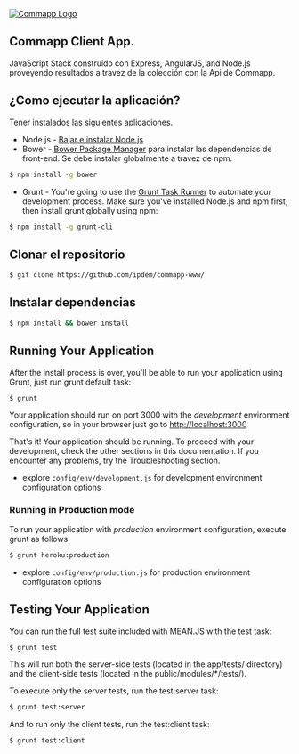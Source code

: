 [![Commapp Logo](http://www.commapp.co)](http://www.commapp.co)

## Commapp Client App.
JavaScript Stack construido con Express, AngularJS, and Node.js proveyendo resultados a travez de la colección con la Api de Commapp.

## ¿Como ejecutar la aplicación?
Tener instalados las siguientes aplicaciones.
* Node.js - [Bajar e instalar Node.js](https://nodejs.org/en/download/)
* Bower - [Bower Package Manager](http://bower.io/) para instalar las dependencias de front-end. Se debe instalar globalmente a travez de npm.

```bash
$ npm install -g bower
```

* Grunt - You're going to use the [Grunt Task Runner](http://gruntjs.com/) to automate your development process. Make sure you've installed Node.js and npm first, then install grunt globally using npm:

```bash
$ npm install -g grunt-cli
```

## Clonar el repositorio

```bash
$ git clone https://github.com/ipdem/commapp-www/
```

## Instalar dependencias
```bash
$ npm install && bower install
```

## Running Your Application
After the install process is over, you'll be able to run your application using Grunt, just run grunt default task:

```
$ grunt
```

Your application should run on port 3000 with the *development* environment configuration, so in your browser just go to [http://localhost:3000](http://localhost:3000)

That's it! Your application should be running. To proceed with your development, check the other sections in this documentation.
If you encounter any problems, try the Troubleshooting section.

* explore `config/env/development.js` for development environment configuration options

### Running in Production mode
To run your application with *production* environment configuration, execute grunt as follows:

```bash
$ grunt heroku:production
```

* explore `config/env/production.js` for production environment configuration options

## Testing Your Application
You can run the full test suite included with MEAN.JS with the test task:

```bash
$ grunt test
```

This will run both the server-side tests (located in the app/tests/ directory) and the client-side tests (located in the public/modules/*/tests/).

To execute only the server tests, run the test:server task:

```bash
$ grunt test:server
```

And to run only the client tests, run the test:client task:

```bash
$ grunt test:client
```


